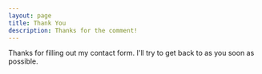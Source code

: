 ```yaml
---
layout: page
title: Thank You
description: Thanks for the comment!
---
```


Thanks for filling out my contact form. I'll try to get back to as you soon as possible.